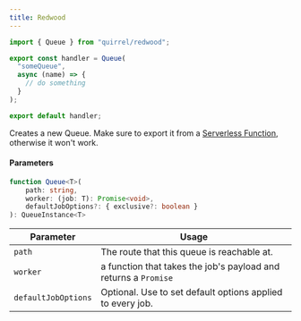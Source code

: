 ```yaml
---
title: Redwood
---
```


```ts title="api/src/functions/someQueue.js"
import { Queue } from "quirrel/redwood";

export const handler = Queue(
  "someQueue",
  async (name) => {
    // do something
  }
);

export default handler;
```

Creates a new Queue.
Make sure to export it from a [Serverless Function](https://redwoodjs.com/docs/serverless-functions), otherwise it won't work.

#### Parameters

```ts
function Queue<T>(
    path: string,
    worker: (job: T): Promise<void>,
    defaultJobOptions?: { exclusive?: boolean }
): QueueInstance<T>
```

| Parameter           | Usage                                                           |
| ------------------- | --------------------------------------------------------------- |
| `path`              | The route that this queue is reachable at.                      |
| `worker`            | a function that takes the job's payload and returns a `Promise` |
| `defaultJobOptions` | Optional. Use to set default options applied to every job.      |
